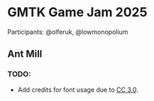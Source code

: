 # GMTK Game Jam 2025

Participants: @olferuk, @lowmonopolium

## Ant Mill

### TODO:

* Add credits for font usage due to [CC 3.0](https://fontstruct.com/fontstructions/download/1178884).
